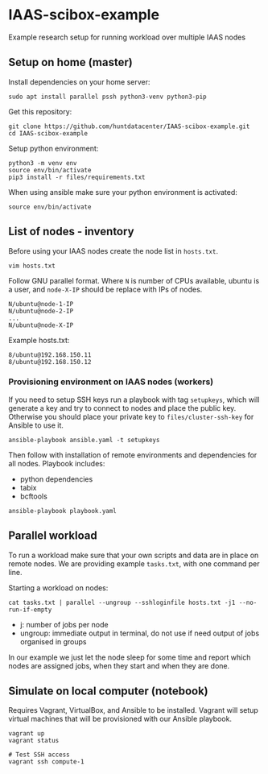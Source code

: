 # IAAS-scibox-example

Example research setup for running workload over multiple IAAS nodes

## Setup on home (master)

Install dependencies on your home server:

```
sudo apt install parallel pssh python3-venv python3-pip
```

Get this repository:
```
git clone https://github.com/huntdatacenter/IAAS-scibox-example.git
cd IAAS-scibox-example
```

Setup python environment:
```
python3 -m venv env
source env/bin/activate
pip3 install -r files/requirements.txt
```

When using ansible make sure your python environment is activated:
```
source env/bin/activate
```

## List of nodes - inventory

Before using your IAAS nodes create the node list in `hosts.txt`.
```
vim hosts.txt
```

Follow GNU parallel format. Where `N` is number of CPUs available, ubuntu is a user, and `node-X-IP` should be replace
with IPs of nodes.

```
N/ubuntu@node-1-IP
N/ubuntu@node-2-IP
...
N/ubuntu@node-X-IP
```

Example hosts.txt:
```
8/ubuntu@192.168.150.11
8/ubuntu@192.168.150.12
```

### Provisioning environment on IAAS nodes (workers)

If you need to setup SSH keys run a playbook with tag `setupkeys`, which will generate a key
and try to connect to nodes and place the public key. Otherwise you should place your private
key to `files/cluster-ssh-key` for Ansible to use it.

```
ansible-playbook ansible.yaml -t setupkeys
```

Then follow with installation of remote environments and dependencies for all nodes.
Playbook includes:
- python dependencies
- tabix
- bcftools

```
ansible-playbook playbook.yaml
```

## Parallel workload

To run a workload make sure that your own scripts and data are in place on remote nodes.
We are providing example `tasks.txt`, with one command per line.

Starting a workload on nodes:

```
cat tasks.txt | parallel --ungroup --sshloginfile hosts.txt -j1 --no-run-if-empty
```

- j: number of jobs per node
- ungroup: immediate output in terminal, do not use if need output of jobs organised in groups

In our example we just let the node sleep for some time and report which nodes are assigned jobs,
when they start and when they are done.

## Simulate on local computer (notebook)

Requires Vagrant, VirtualBox, and Ansible to be installed. Vagrant will setup virtual
machines that will be provisioned with our Ansible playbook.

```
vagrant up
vagrant status

# Test SSH access
vagrant ssh compute-1
```
